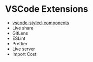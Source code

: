 # VSCode Extensions
- [vscode-styled-components](https://marketplace.visualstudio.com/items?itemName=jpoissonnier.vscode-styled-components)
- Live share
- GitLens
- ESLint
- Prettier
- Live server
- Import Cost
